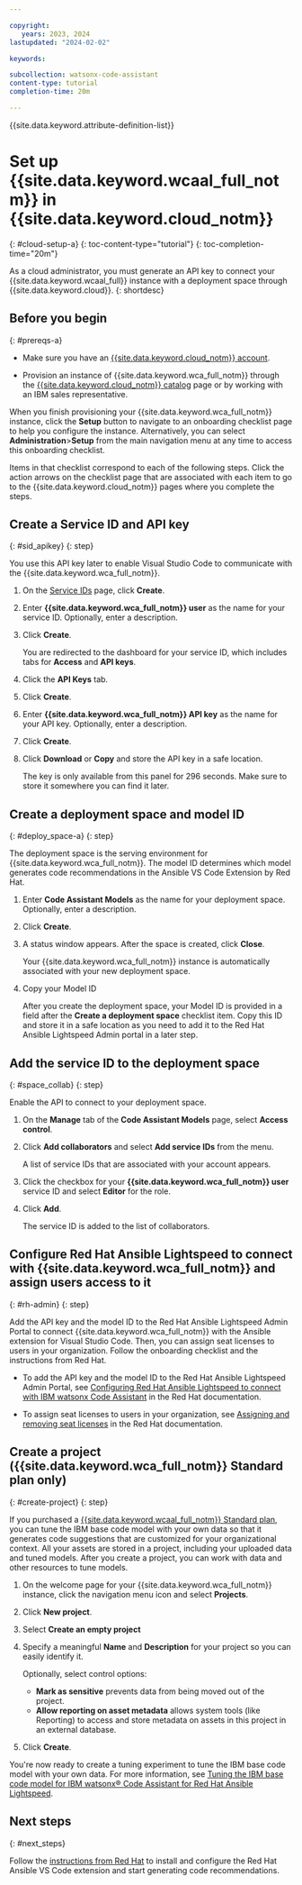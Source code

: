 ```yaml
---

copyright:
   years: 2023, 2024
lastupdated: "2024-02-02"

keywords:

subcollection: watsonx-code-assistant
content-type: tutorial
completion-time: 20m

---
```


{{site.data.keyword.attribute-definition-list}}

# Set up {{site.data.keyword.wcaal_full_notm}} in {{site.data.keyword.cloud_notm}}
{: #cloud-setup-a}
{: toc-content-type="tutorial"}
{: toc-completion-time="20m"}

As a cloud administrator, you must generate an API key to connect your {{site.data.keyword.wcaal_full}} instance with a deployment space through {{site.data.keyword.cloud}}.
{: shortdesc}

## Before you begin
{: #prereqs-a}

* Make sure you have an [{{site.data.keyword.cloud_notm}} account](https://cloud.ibm.com/registration/).

* Provision an instance of {{site.data.keyword.wca_full_notm}} through the [{{site.data.keyword.cloud_notm}} catalog](https://cloud.ibm.com/catalog) page or by working with an IBM sales representative.

When you finish provisioning your {{site.data.keyword.wca_full_notm}} instance, click the **Setup** button to navigate to an onboarding checklist page to help you configure the instance. Alternatively, you can select **Administration**>**Setup** from the main navigation menu at any time to access this onboarding checklist.

Items in that checklist correspond to each of the following steps. Click the action arrows on the checklist page that are associated with each item to go to the {{site.data.keyword.cloud_notm}} pages where you complete the steps.

## Create a Service ID and API key
{: #sid_apikey}
{: step}

You use this API key later to enable Visual Studio Code to communicate with the {{site.data.keyword.wca_full_notm}}.

1. On the [Service IDs](https://cloud.ibm.com/iam/serviceids) page, click **Create**.

1. Enter **{{site.data.keyword.wca_full_notm}} user** as the name for your service ID. Optionally, enter a description.

1. Click **Create**.

   You are redirected to the dashboard for your service ID, which includes tabs for **Access** and **API keys**.

1. Click the **API Keys** tab.

1. Click **Create**.

1. Enter **{{site.data.keyword.wca_full_notm}} API key** as the name for your API key. Optionally, enter a description.

1. Click **Create**.

1. Click **Download** or **Copy** and store the API key in a safe location.

   The key is only available from this panel for 296 seconds. Make sure to store it somewhere you can find it later.



## Create a deployment space and model ID
{: #deploy_space-a}
{: step}

The deployment space is the serving environment for {{site.data.keyword.wca_full_notm}}. The model ID determines which model generates code recommendations in the Ansible VS Code Extension by Red Hat.

1. Enter **Code Assistant Models** as the name for your deployment space. Optionally, enter a description.

1. Click **Create**.

1. A status window appears. After the space is created, click **Close**.

   Your {{site.data.keyword.wca_full_notm}} instance is automatically associated with your new deployment space.

1. Copy your Model ID

   After you create the deployment space, your Model ID is provided in a field after the **Create a deployment space** checklist item. Copy this ID and store it in a safe location as you need to add it to the Red Hat Ansible Lightspeed Admin portal in a later step.


## Add the service ID to the deployment space
{: #space_collab}
{: step}

Enable the API to connect to your deployment space.

1. On the **Manage** tab of the **Code Assistant Models** page, select **Access control**.

1. Click **Add collaborators** and select **Add service IDs** from the menu.

   A list of service IDs that are associated with your account appears.

1. Click the checkbox for your **{{site.data.keyword.wca_full_notm}} user** service ID and select **Editor** for the role.

1. Click **Add**.

   The service ID is added to the list of collaborators.

## Configure Red Hat Ansible Lightspeed to connect with {{site.data.keyword.wca_full_notm}} and assign users access to it
{: #rh-admin}
{: step}

Add the API key and the model ID to the Red Hat Ansible Lightspeed Admin Portal to connect {{site.data.keyword.wca_full_notm}} with the Ansible extension for Visual Studio Code. Then, you can assign seat licenses to users in your organization. Follow the onboarding checklist and the instructions from Red Hat.

* To add the API key and the model ID to the Red Hat Ansible Lightspeed Admin Portal, see [Configuring Red Hat Ansible Lightspeed to connect with IBM watsonx Code Assistant](https://access.redhat.com/documentation/en-us/red_hat_ansible_lightspeed_with_ibm_watsonx_code_assistant/2.x_latest/html-single/red_hat_ansible_lightspeed_with_ibm_watsonx_code_assistant_user_guide/index#configure-code-assistant_lightspeed-user-guide) in the Red Hat documentation.

* To assign seat licenses to users in your organization, see [Assigning and removing seat licenses](https://access.redhat.com/documentation/en-us/red_hat_ansible_lightspeed_with_ibm_watsonx_code_assistant/2.x_latest/html-single/red_hat_ansible_lightspeed_with_ibm_watsonx_code_assistant_user_guide/index#assigning-seat-licenses_lightspeed-user-guide) in the Red Hat documentation.

## Create a project ({{site.data.keyword.wca_full_notm}} Standard plan only)
{: #create-project}
{: step}

 If you purchased a [{{site.data.keyword.wcaal_full_notm}} Standard plan](/docs/watsonx-code-assistant?topic=watsonx-code-assistant-ansible-pricing#standard-plan), you can tune the IBM base code model with your own data so that it generates code suggestions that are customized for your organizational context. All your assets are stored in a project, including your uploaded data and tuned models. After you create a project, you can work with data and other resources to tune models.

1. On the welcome page for your {{site.data.keyword.wca_full_notm}} instance, click the navigation menu icon and select **Projects**.
1. Click **New project**.
1. Select **Create an empty project**
1. Specify a meaningful **Name** and **Description** for your project so you can easily identify it.

   Optionally, select control options:
   * **Mark as sensitive** prevents data from being moved out of the project.
   * **Allow reporting on asset metadata** allows system tools (like Reporting) to access and store metadata on assets in this project in an external database.
1. Click **Create**.

You're now ready to create a tuning experiment to tune the IBM base code model with your own data. For more information, see [Tuning the IBM base code model for IBM watsonx® Code Assistant for Red Hat Ansible Lightspeed](/docs/watsonx-code-assistant?topic=watsonx-code-assistant-tutorial-tune-ansible).

## Next steps
{: #next_steps}

Follow the [instructions from Red Hat](https://access.redhat.com/documentation/en-us/red_hat_ansible_lightspeed_with_ibm_watsonx_code_assistant/2.x_latest/html-single/red_hat_ansible_lightspeed_with_ibm_watsonx_code_assistant_user_guide/index#configuring-with-code-assistant_lightspeed-user-guide) to install and configure the Red Hat Ansible VS Code extension and start generating code recommendations.

